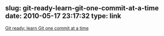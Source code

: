 slug: git-ready-learn-git-one-commit-at-a-time
date: 2010-05-17 23:17:32
type: link
---

[Git ready: learn Git one commit at a time](http://gitready.com/)
